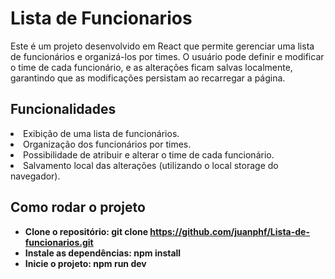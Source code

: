 # Lista de Funcionarios <br>
Este é um projeto desenvolvido em React que permite gerenciar uma lista de funcionários e organizá-los por times. O usuário pode definir e modificar o time de cada funcionário, e as alterações ficam salvas localmente, garantindo que as modificações persistam ao recarregar a página.

## Funcionalidades
<li> Exibição de uma lista de funcionários.</li>
<li> Organização dos funcionários por times.</li>
<li> Possibilidade de atribuir e alterar o time de cada funcionário. </li>
<li> Salvamento local das alterações (utilizando o local storage do navegador).</li>

## Como rodar o projeto
- <b>Clone o repositório:<b> git clone https://github.com/juanphf/Lista-de-funcionarios.git
- <b>Instale as dependências:<b> npm install
- <b>Inicie o projeto:<b> npm run dev
